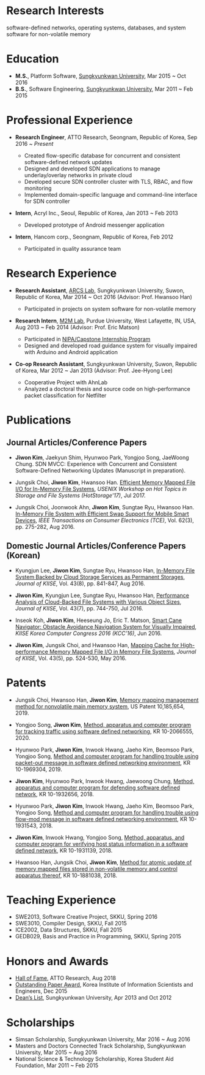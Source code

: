 # Research Interests
software-defined networks, operating systems, databases, and system software for non-volatile memory

# Education
- **M.S.**, Platform Software, [Sungkyunkwan University](https://www.skku.edu/eng/), Mar 2015 ~ Oct 2016
- **B.S.**, Software Engineering, [Sungkyunkwan University](https://www.skku.edu/eng/), Mar 2011 ~ Feb 2015

# Professional Experience
- **Research Engineer**, ATTO Research, Seongnam, Republic of Korea, Sep 2016 ~ *Present*
  - Created flow-specific database for concurrent and consistent software-defined network updates
  - Designed and developed SDN applications to manage underlay/overlay networks in private cloud
  - Developed secure SDN controller cluster with TLS, RBAC, and flow monitoring
  - Implemented domain-specific language and command-line interface for SDN controller

- **Intern**, Acryl Inc., Seoul, Republic of Korea, Jan 2013 ~ Feb 2013
  - Developed prototype of Android messenger application

- **Intern**, Hancom corp., Seongnam, Republic of Korea, Feb 2012
  - Participated in quality assurance team

# Research Experience
- **Research Assistant**, [ARCS Lab](http://arcs.skku.edu/), Sungkyunkwan University, Suwon, Republic of Korea, Mar 2014 ~ Oct 2016 (Advisor: Prof. Hwansoo Han)
  - Participated in projects on system software for non-volatile memory

- **Research Intern**, [M2M Lab](https://m2m.tech.purdue.edu/index.htm), Purdue University, West Lafayette, IN, USA, Aug 2013 ~ Feb 2014 (Advisor: Prof. Eric Matson)
  - Participated in [NIPA/Capstone Internship Program](img/awards/purdue.pdf)
  - Designed and developed road guidance system for visually impaired with Arduino and Android application

- **Co-op Research Assistant**, Sungkyunkwan University, Suwon, Republic of Korea, Mar 2012 ~ Jan 2013 (Advisor: Prof. Jee-Hyong Lee)
  - Cooperative Project with AhnLab
  - Analyzed a doctoral thesis and source code on high-performance packet classification for Netfilter

# Publications
## Journal Articles/Conference Papers
- __Jiwon Kim__, Jaekyun Shim, Hyunwoo Park, Yongjoo Song, JaeWoong Chung. SDN MVCC: Experience with Concurrent and Consistent Software-Defined Networking Updates (Manuscript in preparation).

- Jungsik Choi, __Jiwon Kim__, Hwansoo Han. [Efficient Memory Mapped File I/O for In-Memory File Systems](https://www.usenix.org/conference/hotstorage17/program/presentation/choi), *USENIX Workshop on Hot Topics in Storage and File Systems (HotStorage'17)*, Jul 2017.

- Jungsik Choi, Joonwook Ahn, __Jiwon Kim__, Sungtae Ryu, Hwansoo Han. [In-Memory File System with Efficient Swap Support for
Mobile Smart Devices](http://ieeexplore.ieee.org/document/7613194/), *IEEE Transactions on Consumer Electronics (TCE)*, Vol. 62(3), pp. 275-282, Aug 2016.

## Domestic Journal Articles/Conference Papers (Korean)
- Kyungjun Lee, __Jiwon Kim__, Sungtae Ryu, Hwansoo Han, [In-Memory File System Backed by Cloud Storage Services as Permanent Storages](http://www.dbpia.co.kr/journal/articleDetail?nodeId=NODE06737192&language=en), *Journal of KIISE*, Vol. 43(8), pp. 841-847, Aug 2016.

- __Jiwon Kim__, Kyungjun Lee, Sungtae Ryu, Hwansoo Han, [Performance Analysis of Cloud-Backed File Systems with Various Object Sizes](http://www.dbpia.co.kr/journal/articleDetail?nodeId=NODE06703727&language=en), *Journal of KIISE*, Vol. 43(7), pp. 744-750, Jul 2016.

- Inseok Koh, __Jiwon Kim__, Heeseung Jo, Eric T. Matson, [Smart Cane Navigator: Obstacle Avoidance Navigation System for Visually Impaired](https://www.dbpia.co.kr/journal/articleDetail?nodeId=NODE07017546&language=en), *KIISE Korea Computer Congress 2016 (KCC'16)*, Jun 2016.

- __Jiwon Kim__, Jungsik Choi, and Hwansoo Han, [Mapping Cache for High-performance Memory Mapped File I/O in Memory File Systems](http://www.dbpia.co.kr/journal/articleDetail?nodeId=NODE06668085&language=en), *Journal of KIISE*, Vol. 43(5), pp. 524-530, May 2016.

# Patents
- Jungsik Choi, Hwansoo Han, __Jiwon Kim__, [Memory mapping management method for nonvolatile main memory system](https://patents.google.com/patent/US10185654B2/en), US Patent 10,185,654, 2019.

- Yongjoo Song, __Jiwon Kim__, [Method, apparatus and computer program for tracking traffic using software defined networking](https://patents.google.com/patent/KR102066555B1/en), KR 10-2066555, 2020.

- Hyunwoo Park, __Jiwon Kim__, Inwook Hwang, Jaeho Kim, Beomsoo Park, Yongjoo Song, [Method and computer program for handling trouble using packet-out message in software defined networking environment](https://patents.google.com/patent/KR101969304B1/en), KR 10-1969304, 2019.

- __Jiwon Kim__, Hyunwoo Park, Inwook Hwang, Jaewoong Chung, [Method, apparatus and computer program for defending software defined network](https://patents.google.com/patent/KR101932656B1/en), KR 10-1932656, 2018.

- Hyunwoo Park, __Jiwon Kim__, Inwook Hwang, Jaeho Kim, Beomsoo Park, Yongjoo Song, [Method and computer program for handling trouble using flow-mod message in software defined networking environment](https://patents.google.com/patent/KR101931543B1/en), KR 10-1931543, 2018.

- __Jiwon Kim__, Inwook Hwang, Yongjoo Song, [Method, apparatus, and computer program for verifying host status information in a software defined network](https://patents.google.com/patent/KR101931139B1/en), KR 10-1931139, 2018.

- Hwansoo Han, Jungsik Choi, __Jiwon Kim__, [Method for atomic update of memory mapped files stored in non-volatile memory and control apparatus thereof](https://patents.google.com/patent/KR101881038B1/en), KR 10-1881038, 2018.

# Teaching Experience
- SWE2013, Software Creative Project, SKKU, Spring 2016
- SWE3010, Compiler Design, SKKU, Fall 2015
- ICE2002, Data Structures, SKKU, Fall 2015
- GEDB029, Basis and Practice in Programming, SKKU, Spring 2015

# Honors and Awards
- [Hall of Fame](img/awards/hall-of-fame.pdf), ATTO Research, Aug 2018
- [Outstanding Paper Award](img/awards/outstanding-paper.pdf), Korea Institute of Information Scientists and Engineers, Dec 2015
- [Dean’s List](img/awards/deans-list13.pdf), Sungkyunkwan University, Apr 2013 and Oct 2012

# Scholarships
- Simsan Scholarship, Sungkyunkwan University, Mar 2016 ~ Aug 2016
- Masters and Doctors Connected Track Scholarship, Sungkyunkwan University, Mar 2015 ~ Aug 2016
- National Science & Technology Scholarship, Korea Student Aid Foundation, Mar 2011 ~ Feb 2015
